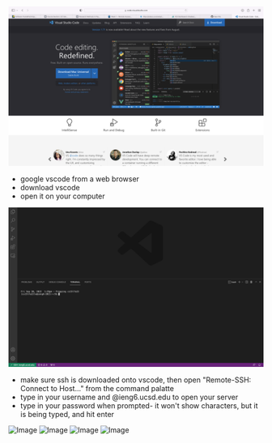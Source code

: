 ![Image](https://github.com/sylvanabrooke/cse15l-lab-reports/blob/8b958fff6301dc131950d35de409c07a49a5f337/Screen%20Shot%202022-09-30%20at%205.56.58%20PM.png)
* google vscode from a web browser
* download vscode
* open it on your computer

![Image](https://github.com/sylvanabrooke/cse15l-lab-reports/blob/7f2906dd104ad4339d12e7a3c0a318c508682ace/Screen%20Shot%202022-09-30%20at%204.31.22%20PM.png)
* make sure ssh is downloaded onto vscode, then open "Remote-SSH: Connect to Host..." from the command palatte
* type in your username and @ieng6.ucsd.edu to open your server
* type in your password when prompted- it won't show characters, but it is being typed, and hit enter

![Image]()
![Image]()
![Image]()
![Image]()

